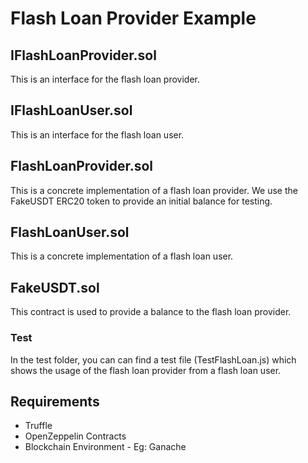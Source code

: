 # Flash Loan Provider Example

## IFlashLoanProvider.sol

This is an interface for the flash loan provider.

## IFlashLoanUser.sol

This is an interface for the flash loan user. 

## FlashLoanProvider.sol

This is a concrete implementation of a flash loan provider. We use the FakeUSDT ERC20 token to provide an initial balance for testing.

## FlashLoanUser.sol

This is a concrete implementation of a flash loan user. 

## FakeUSDT.sol

This contract is used to provide a balance to the flash loan provider. 

### Test

In the test folder, you can can find a test file (TestFlashLoan.js) which shows the usage of the flash loan provider from a flash loan user.

## Requirements
- Truffle
- OpenZeppelin Contracts
- Blockchain Environment - Eg: Ganache 